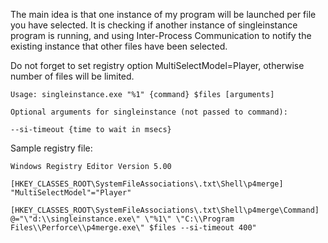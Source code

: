The main idea is that one instance of my program will be launched per file you have selected. It is checking if another instance of singleinstance program is running, and using Inter-Process Communication to notify the existing instance that other files have been selected.

Do not forget to set registry option MultiSelectModel=Player, otherwise number of files will be limited.

```
Usage: singleinstance.exe "%1" {command} $files [arguments]

Optional arguments for singleinstance (not passed to command):

--si-timeout {time to wait in msecs}
```

Sample registry file:
```
Windows Registry Editor Version 5.00

[HKEY_CLASSES_ROOT\SystemFileAssociations\.txt\Shell\p4merge]
"MultiSelectModel"="Player"

[HKEY_CLASSES_ROOT\SystemFileAssociations\.txt\Shell\p4merge\Command]
@="\"d:\\singleinstance.exe\" \"%1\" \"C:\\Program Files\\Perforce\\p4merge.exe\" $files --si-timeout 400"
```
